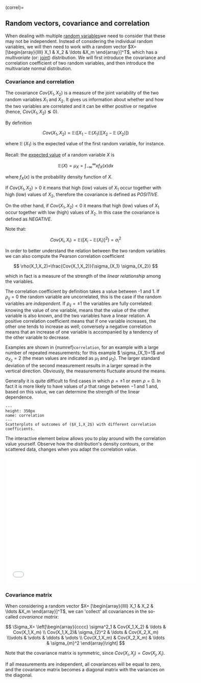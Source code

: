 (correl)=
## Random vectors, covariance and correlation

When dealing with multiple [random variables](../fundamentals/prob-rv.md)we need to consider that these may not be independent. Instead of considering the individual random variables, we will then need to work with a random vector $X= [\begin{array}{llll} X_1 & X_2 & \ldots &X_m \end{array}]^T$, which has a *multivariate* (or: [joint](../fundamentals/joint_marginal_conditional.md)) distribution. We will first introduce the covariance and correlation coefficient of two random variables, and then introduce the multivariate normal distribution.

### Covariance and correlation

The covariance $Cov(X_1,X_2)$ is a measure of the joint variability of the two random variables $X_1$ and $X_2$. It gives us information about whether and how the two variables are correlated and it can be either positive or negative (hence, $Cov(X_1,X_2)	\lessgtr 0$). 

By definition 

$$ 
Cov(X_1,X_2)=\mathbb{E}([X_1-\mathbb{E}(X_1)][X_2-\mathop{{}\mathbb{E}}(X_2)]) 
$$ 

where $\mathop{{}\mathbb{E}}(X_1)$ is the expected value of the first random variable, for instance. 

Recall: the [expected value](meanvar) of a random variable $X$ is 

$$ 
\mathbb{E}(X)=\mu_X = \int_{-\infty}^{\infty} x f_X (x)dx
$$ 

where $f_X(x)$ is the probability density function of $X$.

If $Cov(X_1,X_2)>0$ it means that high (low) values of $X_1$ occur together with high (low) values of $X_2$, therefore the covariance is defined as *POSITIVE*.

On the other hand, if $Cov(X_1,X_2)<0$ it means that high (low) values of $X_1$ occur together with low (high) values of $X_2$. In this case the covariance is defined as *NEGATIVE*.

Note that:

$$
Cov(X_i,X_i)=\mathbb{E}([X_i-\mathbb{E}(X_i)]^2) =\sigma^2_i
$$


In order to better understand the relation between the two random variables we can also compute the Pearson correlation coefficient

$$ 
\rho(X_1,X_2)=\frac{Cov(X_1,X_2)}{\sigma_{X_1} \sigma_{X_2}} 
$$ 

which in fact is a measure of the strength of the *linear relationship* among the variables.

The correlation coefficient by definition takes a value between -1 and 1. If $\rho_{ij} =0$ the random variable are uncorrelated, this is the case if the random variables are *independent*. If $\rho_{ij}= \pm 1$ the variables are fully correlated: knowing the value of one variable, means that the value of the other variable is also known, and the two variables have a linear relation. A positive correlation coefficient means that if one variable increases, the other one tends to increase as well; conversely a negative correlation means that an increase of one variable is accompanied by a tendency of the other variable to decrease.

Examples are shown in {numref}`correlation`, for an example with a large number of repeated measurements; for this example $ \sigma_{X_1}=1$ and $\sigma_{X_2}=2$ (the mean values are indicated as $\mu_1$ and $\mu_2$). The larger standard deviation of the second measurement results in a larger spread in the vertical direction. Obviously, the measurements fluctuate around the means.

Generally it is quite difficult to find cases in which $\rho=\pm 1$ or even $\rho=0$. In fact it is more likely to have values of $\rho$ that range between $-1$ and $1$ and, based on this value, we can determine the strength of the linear dependence.

```{figure} https://files.mude.citg.tudelft.nl/01_correlation.png
---
height: 350px
name: correlation
---
Scatterplots of outcomes of ($X_1,X_2$) with different correlation coefficients.
```

The interactive element below allows you to play around with the correlation value yourself. Observe how the distribution's density contours, or the scattered data, changes when you adapt the correlation value.

<iframe src="../_static/elements/element_correlation.html" width="600" height="400" frameborder="0"></iframe>

### Covariance matrix

When considering a random vector $X= [\begin{array}{llll} X_1 & X_2 & \ldots &X_m \end{array}]^T$, we can 'collect' all covariances in the so-called *covariance matrix*:

$$
\Sigma_X=  \left[\begin{array}{cccc} \sigma^2_1 & Cov(X_1,X_2) & \ldots & Cov(X_1,X_m) \\ Cov(X_1,X_2)& \sigma_{2}^2 & \ldots & Cov(X_2,X_m) \\\vdots & \vdots & \ddots & \vdots \\ Cov(X_1,X_m) & Cov(X_2,X_m) & \ldots & \sigma_{m}^2 \end{array}\right]
$$

Note that the covariance matrix is symmetric, since $Cov(X_i,X_j)= Cov(X_j,X_i)$. 

If all measurements are independent, all covariances will be equal to zero, and the covariance matrix becomes a diagonal matrix with the variances on the diagonal. 
